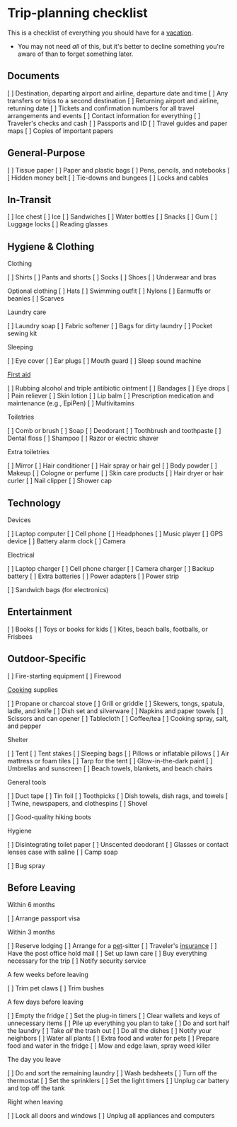 
# Trip-planning checklist

This is a checklist of everything you should have for a [vacation](fun-vacations.md).

- You may not need *all* of this, but it's better to decline something you're aware of than to forget something later.

## Documents

[ ] Destination, departing airport and airline, departure date and time
[ ] Any transfers or trips to a second destination
[ ] Returning airport and airline, returning date
[ ] Tickets and confirmation numbers for all travel arrangements and events
[ ] Contact information for everything
[ ] Traveler's checks and cash
[ ] Passports and ID
[ ] Travel guides and paper maps
[ ] Copies of important papers

## General-Purpose

[ ] Tissue paper
[ ] Paper and plastic bags
[ ] Pens, pencils, and notebooks
[ ] Hidden money belt
[ ] Tie-downs and bungees
[ ] Locks and cables

## In-Transit

[ ] Ice chest
   [ ] Ice
   [ ] Sandwiches
   [ ] Water bottles
[ ] Snacks
[ ] Gum
[ ] Luggage locks
[ ] Reading glasses

## Hygiene & Clothing

Clothing

[ ] Shirts
[ ] Pants and shorts
[ ] Socks
[ ] Shoes
[ ] Underwear and bras

Optional clothing
[ ] Hats
[ ] Swimming outfit
[ ] Nylons
[ ] Earmuffs or beanies
[ ] Scarves

Laundry care

[ ] Laundry soap
[ ] Fabric softener
[ ] Bags for dirty laundry
[ ] Pocket sewing kit

Sleeping

[ ] Eye cover
[ ] Ear plugs
[ ] Mouth guard
[ ] Sleep sound machine

[First aid](body-firstaid.md)

[ ] Rubbing alcohol and triple antibiotic ointment
[ ] Bandages
[ ] Eye drops
[ ] Pain reliever
[ ] Skin lotion
[ ] Lip balm
[ ] Prescription medication and maintenance (e.g., EpiPen)
[ ] Multivitamins

Toiletries

[ ] Comb or brush
[ ] Soap
[ ] Deodorant
[ ] Toothbrush and toothpaste
[ ] Dental floss
[ ] Shampoo
[ ] Razor or electric shaver

Extra toiletries

[ ] Mirror
[ ] Hair conditioner
[ ] Hair spray or hair gel
[ ] Body powder
[ ] Makeup
[ ] Cologne or perfume
[ ] Skin care products
[ ] Hair dryer or hair curler
[ ] Nail clipper
[ ] Shower cap

## Technology

Devices

[ ] Laptop computer
[ ] Cell phone
[ ] Headphones
[ ] Music player
[ ] GPS device
[ ] Battery alarm clock
[ ] Camera

Electrical

[ ] Laptop charger
[ ] Cell phone charger
[ ] Camera charger
[ ] Backup battery
[ ] Extra batteries
[ ] Power adapters
[ ] Power strip

[ ] Sandwich bags (for electronics)

## Entertainment

[ ] Books
[ ] Toys or books for kids
[ ] Kites, beach balls, footballs, or Frisbees

## Outdoor-Specific

[ ] Fire-starting equipment
[ ] Firewood

[Cooking](cooking-utensils.md) supplies

[ ] Propane or charcoal stove
[ ] Grill or griddle
[ ] Skewers, tongs, spatula, ladle, and knife
[ ] Dish set and silverware
[ ] Napkins and paper towels
[ ] Scissors and can opener
[ ] Tablecloth
[ ] Coffee/tea
[ ] Cooking spray, salt, and pepper

Shelter

[ ] Tent
[ ] Tent stakes
[ ] Sleeping bags
[ ] Pillows or inflatable pillows
[ ] Air mattress or foam tiles
[ ] Tarp for the tent
[ ] Glow-in-the-dark paint
[ ] Umbrellas and sunscreen
[ ] Beach towels, blankets, and beach chairs

General tools

[ ] Duct tape
[ ] Tin foil
[ ] Toothpicks
[ ] Dish towels, dish rags, and towels
[ ] Twine, newspapers, and clothespins
[ ] Shovel

[ ] Good-quality hiking boots

Hygiene

[ ] Disintegrating toilet paper
[ ] Unscented deodorant
[ ] Glasses or contact lenses case with saline
[ ] Camp soap

[ ] Bug spray

## Before Leaving

Within 6 months

[ ] Arrange passport visa

Within 3 months

[ ] Reserve lodging
[ ] Arrange for a [pet](fun-pets.md)-sitter
[ ] Traveler's [insurance](insurance.md)
[ ] Have the post office hold mail
[ ] Set up lawn care
[ ] Buy everything necessary for the trip
[ ] Notify security service

A few weeks before leaving

[ ] Trim pet claws
[ ] Trim bushes

A few days before leaving

[ ] Empty the fridge
[ ] Set the plug-in timers
[ ] Clear wallets and keys of unnecessary items
[ ] Pile up everything you plan to take
[ ] Do and sort half the laundry
[ ] Take *all* the trash out
[ ] Do all the dishes
[ ] Notify your neighbors
[ ] Water all plants
[ ] Extra food and water for pets
[ ] Prepare food and water in the fridge
[ ] Mow and edge lawn, spray weed killer

The day you leave

[ ] Do and sort the remaining laundry
[ ] Wash bedsheets
[ ] Turn off the thermostat
[ ] Set the sprinklers
[ ] Set the light timers
[ ] Unplug car battery and top off the tank

Right when leaving

[ ] Lock all doors and windows
[ ] Unplug all appliances and computers
